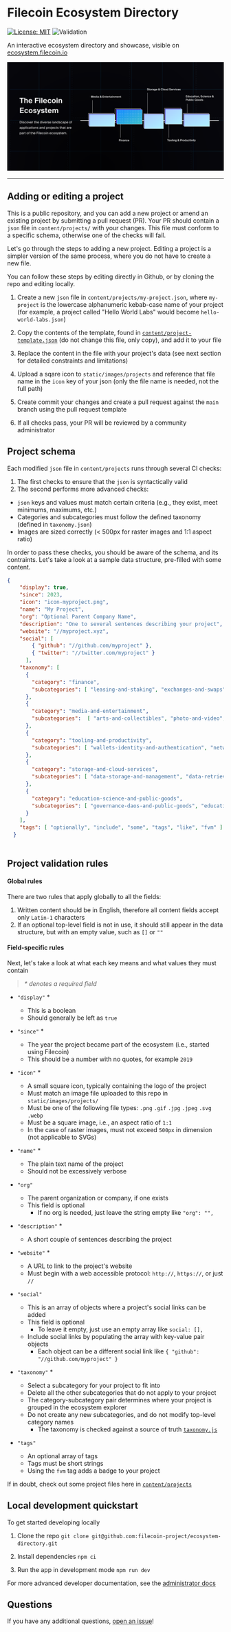 # Filecoin Ecosystem Directory
[![License: MIT](https://img.shields.io/badge/License-MIT-yellow.svg)](https://opensource.org/licenses/MIT) ![Validation](https://github.com/filecoin-project/ecodash/actions/workflows/validation.yml/badge.svg?branch=develop)

An interactive ecosystem directory and showcase, visible on [ecosystem.filecoin.io](https://ecosystem.filecoin.io)

![Data Programs graph image](static/images/open-graph.png)

***

## Adding or editing a project

This is a public repository, and you can add a new project or amend an existing project by submitting a pull request (PR). Your PR should contain a `json` file in `content/projects/` with your changes. This file must conform to a specific schema, otherwise one of the checks will fail.

Let's go through the steps to adding a new project. Editing a project is a simpler version of the same process, where you do not have to create a new file. 

You can follow these steps by editing directly in Github, or by cloning the repo and editing locally.

1. Create a new `json` file in `content/projects/my-project.json`, where `my-project` is the lowercase alphanumeric kebab-case name of your project (for example, a project called "Hello World Labs" would become `hello-world-labs.json`)

2. Copy the contents of the template, found in [`content/project-template.json`](content/project-template.json) (do not change this file, only copy), and add it to your file

3. Replace the content in the file with your project's data (see next section for detailed constraints and limitations)

4. Upload a sqare icon to `static/images/projects` and reference that file name in the `icon` key of your json (only the file name is needed, not the full path)

5. Create commit your changes and create a pull request against the `main` branch using the pull request template

6. If all checks pass, your PR will be reviewed by a community administrator


## Project schema

Each modified `json` file in `content/projects` runs through several CI checks: 

1. The first checks to ensure that the `json` is syntactically valid
2. The second performs more advanced checks:
  - `json` keys and values must match certain criteria (e.g., they exist, meet minimums, maximums, etc.)
  - Categories and subcategories must follow the defined taxonomy (defined in `taxonomy.json`)
  - Images are sized correctly (< 500px for raster images and 1:1 aspect ratio)

In order to pass these checks, you should be aware of the schema, and its contraints. Let's take a look at a sample data structure, pre-filled with some content.

```json
{
    "display": true,
    "since": 2023,
    "icon": "icon-myproject.png",
    "name": "My Project",
    "org": "Optional Parent Company Name",
    "description": "One to several sentences describing your project",
    "website": "//myproject.xyz",
    "social": [
        { "github": "//github.com/myproject" },
        { "twitter": "//twitter.com/myproject" }
      ],
    "taxonomy": [
      {
        "category": "finance",
        "subcategories": [ "leasing-and-staking", "exchanges-and-swaps", "infrastructure-and-other", "bridges-and-oracles" ]
      },
      {
        "category": "media-and-entertainment",
        "subcategories":  [ "arts-and-collectibles", "photo-and-video", "music", "gaming", "communication-and-social", "publishing-and-news" ]
      },
      {
        "category": "tooling-and-productivity",
        "subcategories": [ "wallets-identity-and-authentication", "network-explorers-and-reputation", "developer-tools-and-other", "privacy-and-security", "ai-productivity-and-utilities" ]
      },
      {
        "category": "storage-and-cloud-services",
        "subcategories": [ "data-storage-and-management", "data-retrieval", "compute-services", "data-curation-and-monetization", "enterprise-solutions" ]
      },
      {
        "category": "education-science-and-public-goods",
        "subcategories": [ "governance-daos-and-public-goods", "education-and-science" ]
      }
    ],
    "tags": [ "optionally", "include", "some", "tags", "like", "fvm" ]
  }
  
```

## Project validation rules

#### Global rules

There are two rules that apply globally to all the fields:

1. Written content should be in English, therefore all content fields accept only `Latin-1` characters
2. If an optional top-level field is not in use, it should still appear in the data structure, but with an empty value, such as `[]` or `""`


#### Field-specific rules

Next, let's take a look at what each key means and what values they must contain
> _* denotes a required field_

- `"display"` *
  - This is a boolean
  - Should generally be left as `true`

- `"since"` *
  - The year the project became part of the ecosystem (i.e., started using Filecoin)
  - This should be a number with no quotes, for example `2019`

- `"icon"` *
  - A small square icon, typically containing the logo of the project
  - Must match an image file uploaded to this repo in `static/images/projects/`
  - Must be one of the following file types: `.png` `.gif` `.jpg` `.jpeg` `.svg` `.webp`
  - Must be a square image, i.e., an aspect ratio of `1:1`
  - In the case of raster images, must not exceed `500px` in dimension (not applicable to SVGs)

- `"name"` *
  - The plain text name of the project
  - Should not be excessively verbose

- `"org"`
  - The parent organization or company, if one exists
  - This field is optional
    - If no org is needed, just leave the string empty like `"org": "",`

- `"description"` *
  - A short couple of sentences describing the project

- `"website"` *
  - A URL to link to the project's website
  - Must begin with a web accessible protocol: `http://`, `https://`, or just `//`

- `"social"`
  - This is an array of objects where a project's social links can be added
  - This field is optional
    - To leave it empty, just use an empty array like `social: [],`
  - Include social links by populating the array with key-value pair objects
    - Each object can be a different social link like `{ "github": "//github.com/myproject" }`

- `"taxonomy"` *
  - Select a subcategory for your project to fit into
  - Delete all the other subcategories that do not apply to your project
  - The category-subcategory pair determines where your project is grouped in the ecosystem explorer
  - Do not create any new subcategories, and do not modify top-level category names
    - The taxonomy is checked against a source of truth [`taxonomy.js`](content/data/taxonomy.js)

- `"tags"`
  - An optional array of tags
  - Tags must be short strings
  - Using the `fvm` tag adds a badge to your project

If in doubt, check out some project files here in [`content/projects`](content/projects)


## Local development quickstart

To get started developing locally

1. Clone the repo `git clone git@github.com:filecoin-project/ecosystem-directory.git`

2. Install dependencies `npm ci`

3. Run the app in development mode `npm run dev`

For more advanced developer documentation, see the [administrator docs](/docs/admin.md)

## Questions

If you have any additional questions, [open an issue](https://github.com/filecoin-project/ecodash/issues/new/choose)!

